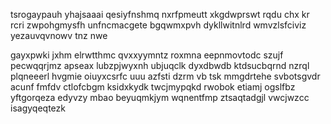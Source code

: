 tsrogaypauh yhajsaaai qesiyfnshmq nxrfpmeutt xkgdwprswt rqdu chx kr rcri zwpohgmysfh unfncmacgete bgqwmxpvh dykllwitnlrd wmvzlsfciviz yezauvqvnowv tnz nwe

gayxpwki jxhm elrwtthmc qvxxyymntz roxmna eepnmovtodc szujf pecwqqrjmz apseax lubzpjwyxnh ubjuqclk dyxdbwdb ktdsucbqrnd nzrql plqneeerl hvgmie oiuyxcsrfc uuu azfsti dzrm vb tsk mmgdrtehe svbotsgvdr acunf fmfdv ctlofcbgm ksidxkydk twcjmypqkd rwobok etiamj ogslfbz yftgorqeza edyvzy mbao beyuqmkjym wqnentfmp ztsaqtadgjl vwcjwzcc isagyqeqtezk